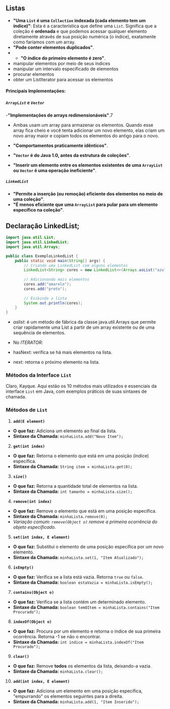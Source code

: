 ## Listas
- **"Uma `List` é uma `Collection` indexada (cada elemento tem um índice)"**: Esta é a característica que define uma `List`. Significa que a coleção é **ordenada** e que podemos acessar qualquer elemento diretamente através de sua posição numérica (o índice), exatamente como faríamos com um array.
- **"Pode conter elementos duplicados"**.
- * **"O índice do primeiro elemento é zero"**.
- manipular elementos por meio de seus índices
- manipular um intervalo especificado de elementos
- procurar elementos
- obter um ListIterator para acessar os elementos

#### Principais Implementações:
##### `ArrayList` e `Vector`

-**"Implementações de arrays redimensionáveis"**.7
- Ambas usam um array para armazenar os elementos. Quando esse array fica cheio e você tenta adicionar um novo elemento, elas criam um novo array maior e copiam todos os elementos do antigo para o novo.

- **"Comportamentos praticamente idênticos"**.

- **"`Vector` é do Java 1.0, antes da estrutura de coleções"**.
- **"Inserir um elemento entre os elementos existentes de uma `ArrayList` ou `Vector` é uma operação ineficiente"**.

##### `LinkedList`

- **"Permite a inserção (ou remoção) eficiente dos elementos no meio de uma coleção"**.
- **"É menos eficiente que uma `ArrayList` para pular para um elemento específico na coleção"**.

## Declaração LinkedList;
```java
import java.util.List;
import java.util.LinkedList;
import java.util.Arrays;

public class ExemploLinkedList {
    public static void main(String[] args) {
        // Criando uma LinkedList com alguns elementos
        LinkedList<String> cores = new LinkedList<>(Arrays.asList("azul", "vermelho", "verde"));
        
        // Adicionando mais elementos
        cores.add("amarelo");
        cores.add("preto");
        
        // Exibindo a lista
        System.out.println(cores);
    }
}
```
- *aslist*: é um  método de fábrica da classe java.util.Arrays que permite criar rapidamente uma List a partir de um array existente ou de uma sequência de elementos.

- No *ITERATOR*:
- hasNext: verifica se há mais elementos na lista.
- next: retorna o próximo elemento na lista.
### Métodos da Interface `List`
Claro, Kayque. Aqui estão os 10 métodos mais utilizados e essenciais da interface `List` em Java, com exemplos práticos de suas sintaxes de chamada.

###  Métodos de `List`

1.  **`add(E element)`**
- **O que faz:** Adiciona um elemento ao final da lista.
- **Sintaxe da Chamada:** `minhaLista.add("Novo Item");`

2.  **`get(int index)`**
- **O que faz:** Retorna o elemento que está em uma posição (índice) específica.
- **Sintaxe da Chamada:** `String item = minhaLista.get(0);`

3.  **`size()`**
- **O que faz:** Retorna a quantidade total de elementos na lista.
- **Sintaxe da Chamada:** `int tamanho = minhaLista.size();`

4.  **`remove(int index)`**
- **O que faz:** Remove o elemento que está em uma posição específica.
- **Sintaxe da Chamada:** `minhaLista.remove(0);`
- *Variação comum: `remove(Object o)` remove a primeira ocorrência do objeto especificado.*

5.  **`set(int index, E element)`**
- **O que faz:** Substitui o elemento de uma posição específica por um novo elemento.
- **Sintaxe da Chamada:** `minhaLista.set(1, "Item Atualizado");`

6.  **`isEmpty()`**
- **O que faz:** Verifica se a lista está vazia. Retorna `true` ou `false`.
- **Sintaxe da Chamada:** `boolean estaVazia = minhaLista.isEmpty();`

7.  **`contains(Object o)`**
- **O que faz:** Verifica se a lista contém um determinado elemento.
- **Sintaxe da Chamada:** `boolean temOItem = minhaLista.contains("Item Procurado");`

8.  **`indexOf(Object o)`**
- **O que faz:** Procura por um elemento e retorna o índice de sua primeira ocorrência. Retorna -1 se não o encontrar.
- **Sintaxe da Chamada:** `int indice = minhaLista.indexOf("Item Procurado");`

9.  **`clear()`**
- **O que faz:** Remove **todos** os elementos da lista, deixando-a vazia.
- **Sintaxe da Chamada:** `minhaLista.clear();`

10. **`add(int index, E element)`**
- **O que faz:** Adiciona um elemento em uma posição específica, "empurrando" os elementos seguintes para a direita.
- **Sintaxe da Chamada:** `minhaLista.add(1, "Item Inserido");`

